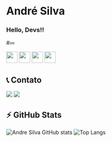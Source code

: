 # André Silva
### Hello, Devs!!

#:zzz:
<div>
<img src="https://cdn.jsdelivr.net/gh/devicons/devicon/icons/java/java-plain-wordmark.svg" width="30" height="30"/>          
<img src="https://cdn.jsdelivr.net/gh/devicons/devicon/icons/python/python-plain-wordmark.svg" width="30" height="30"/>
<img src="https://cdn.jsdelivr.net/gh/devicons/devicon/icons/css3/css3-plain-wordmark.svg" widht="30" height="30"/>    
<img src="https://cdn.jsdelivr.net/gh/devicons/devicon/icons/html5/html5-plain-wordmark.svg" width="30" height="30"/>
</div>

## :telephone_receiver: Contato
<div>
<a href="https://instagram.com/eodzinnn" target="_blank"><img loading="lazy" src="https://img.shields.io/badge/-Instagram-%23E4405F?style=for-the-badge&logo=instagram&logoColor=white" target="_blank"></a>
<a href = "mailto:andresilvr232@gmail.com"><img loading="lazy" src="https://img.shields.io/badge/Gmail-D14836?style=for-the-badge&logo=gmail&logoColor=white" target="_blank"></a>
</div>

## :zap: GitHub Stats
![Andre Silva GitHub stats](https://github-readme-stats.vercel.app/api?username=DzinnnXn&show_icons=true&theme=dark)
![Top Langs](https://github-readme-stats.vercel.app/api/top-langs/?username=DzinnnXn&hide_progress=false)


